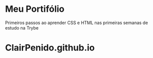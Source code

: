 # **Meu Portifólio**

Primeiros passos ao aprender CSS e HTML nas primeiras semanas de estudo na Trybe

# ClairPenido.github.io
